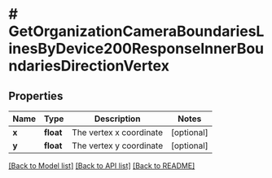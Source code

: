 # # GetOrganizationCameraBoundariesLinesByDevice200ResponseInnerBoundariesDirectionVertex

## Properties

Name | Type | Description | Notes
------------ | ------------- | ------------- | -------------
**x** | **float** | The vertex x coordinate | [optional]
**y** | **float** | The vertex y coordinate | [optional]

[[Back to Model list]](../../README.md#models) [[Back to API list]](../../README.md#endpoints) [[Back to README]](../../README.md)
